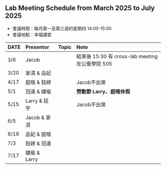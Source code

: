 ## Lab Meeting Schedule from March 2025 to July 2025  
- 會議時間：每月第一及第三週的星期四 14:00-15:00  
- 會議地點：幸福講堂  

| DATE  | Presentor    | Topic | Note                                         |
|:------|:------------|:------|:---------------------------------------------|
| 3/6   | Jacob       |       | 結束後 15:30 有 cross-lab meeting 在公衛學院 505 |
| 3/20  | 家淇 & 品妃  |       |                                             |
| 4/17  | 庭暄 & 鈺婷  |       | Jacob不出席                                 |
| 5/1   | 冠達 & 婕瑜  |       | **勞動節 Larry、庭暄休假**                 |
| 5/15  | Larry & 廷宇  |       | Jacob不出席                                 |
| 6/5   | Jacob & 家淇 |       |                                             |
| 6/19  | 品妃 & 庭暄  |       |                                             |
| 7/3   | 鈺婷 & 冠達  |       |                                             |
| 7/17  | 婕瑜 & Larry |       |                                             |
